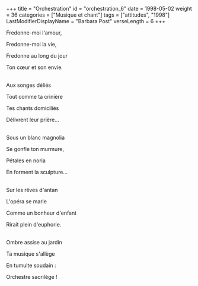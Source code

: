 +++
title = "Orchestration"
id = "orchestration_6"
date = 1998-05-02
weight = 36
categories = ["Musique et chant"]
tags = ["attitudes", "1998"]
LastModifierDisplayName = "Barbara Post"
verseLength = 6
+++

Fredonne-moi l'amour,

Fredonne-moi la vie,

Fredonne au long du jour

Ton cœur et son envie.

 \
Aux songes déliés

Tout comme ta crinière

Tes chants domiciliés

Délivrent leur prière...

 \
Sous un blanc magnolia

Se gonfle ton murmure,

Pétales en noria

En forment la sculpture...

 \
Sur les rêves d'antan

L'opéra se marie

Comme un bonheur d'enfant

Rirait plein d'euphorie.

 \
Ombre assise au jardin

Ta musique s'allège

En tumulte soudain :

Orchestre sacrilège !
